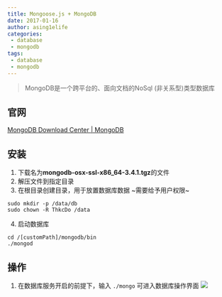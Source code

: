 ```yaml
---
title: Mongoose.js + MongoDB
date: 2017-01-16
author: asing1elife
categories:
 - database
 - mongodb
tags:
 - database
 - mongodb
---
```

> MongoDB是一个跨平台的、面向文档的NoSql (非关系型)类型数据库  

## 官网
[MongoDB Download Center | MongoDB](https://www.mongodb.com/download-center#community)

## 安装
1. 下载名为**mongodb-osx-ssl-x86_64-3.4.1.tgz**的文件
2. 解压文件到指定目录
3. 在根目录创建目录，用于放置数据库数据 ~需要给予用户权限~

```shell
sudo mkdir -p /data/db
sudo chown -R ThkcDo /data
```
4. 启动数据库

```
cd /[customPath]/mongodb/bin
./mongod
```

## 操作
1. 在数据库服务开启的前提下，输入 `./mongo` 可进入数据库操作界面
![](http://asing1elife.com/sources/images/2DA582CE-8D74-41F2-B536-04A267AF3EA3.png)